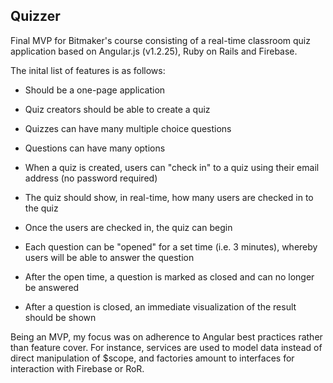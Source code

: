 ## Quizzer

Final MVP for Bitmaker's course consisting of a real-time classroom quiz application based on Angular.js (v1.2.25), Ruby on Rails and Firebase. 

The inital list of features is as follows:

* Should be a one-page application

* Quiz creators should be able to create a quiz

* Quizzes can have many multiple choice questions

* Questions can have many options

* When a quiz is created, users can "check in" to a quiz using their email address (no password required)

* The quiz should show, in real-time, how many users are checked in to the quiz

* Once the users are checked in, the quiz can begin

* Each question can be "opened" for a set time (i.e. 3 minutes), whereby users will be able to answer the question

* After the open time, a question is marked as closed and can no longer be answered

* After a question is closed, an immediate visualization of the result should be shown

Being an MVP, my focus was on adherence to Angular best practices rather than feature cover. For instance, services are used to model data instead of direct manipulation of $scope, and factories amount to interfaces for interaction with Firebase or RoR.
